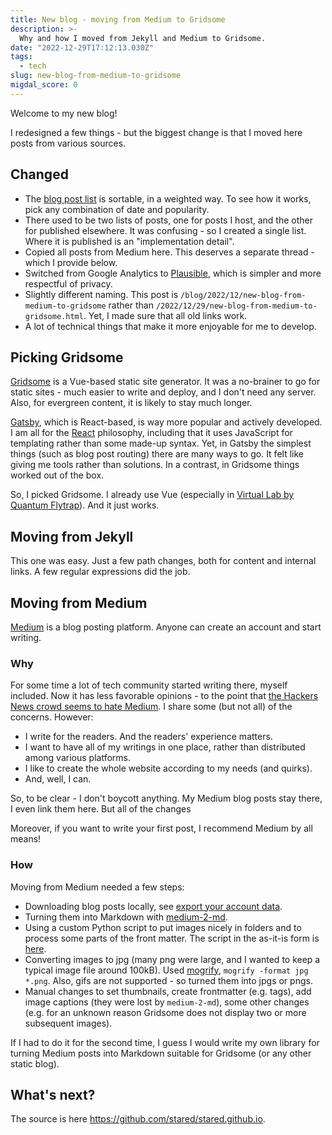 ```yaml
---
title: New blog - moving from Medium to Gridsome
description: >-
  Why and how I moved from Jekyll and Medium to Gridsome.
date: "2022-12-29T17:12:13.030Z"
tags:
  - tech
slug: new-blog-from-medium-to-gridsome
migdal_score: 0
---
```


Welcome to my new blog!

I redesigned a few things - but the biggest change is that I moved here posts from various sources.

## Changed

- The [blog post list](/blog) is sortable, in a weighted way. To see how it works, pick any combination of date and popularity.
- There used to be two lists of posts, one for posts I host, and the other for published elsewhere. It was confusing - so I created a single list. Where it is published is an "implementation detail".
- Copied all posts from Medium here. This deserves a separate thread - which I provide below.
- Switched from Google Analytics to [Plausible](https://plausible.io/), which is simpler and more respectful of privacy.
- Slightly different naming. This post is `/blog/2022/12/new-blog-from-medium-to-gridsome` rather than `/2022/12/29/new-blog-from-medium-to-gridsome.html`. Yet, I made sure that all old links work.
- A lot of technical things that make it more enjoyable for me to develop.

## Picking Gridsome

[Gridsome](https://gridsome.org/) is a Vue-based static site generator. It was a no-brainer to go for static sites - much easier to write and deploy, and I don't need any server. Also, for evergreen content, it is likely to stay much longer.

[Gatsby](https://www.gatsbyjs.com/), which is React-based, is way more popular and actively developed. I am all for the [React](https://reactjs.org/) philosophy, including that it uses JavaScript for templating rather than some made-up syntax. Yet, in Gatsby the simplest things (such as blog post routing) there are many ways to go. It felt like giving me tools rather than solutions. In a contrast, in Gridsome things worked out of the box.

So, I picked Gridsome. I already use Vue (especially in [Virtual Lab by Quantum Flytrap](https://lab.quantumflytrap.com/lab?mode=waves)). And it just works.

## Moving from Jekyll

This one was easy. Just a few path changes, both for content and internal links. A few regular expressions did the job.

## Moving from Medium

[Medium](https://medium.com/) is a blog posting platform. Anyone can create an account and start writing.

### Why

For some time a lot of tech community started writing there, myself included.
Now it has less favorable opinions - to the point that [the Hackers News crowd seems to hate Medium](https://hn.algolia.com/?dateRange=all&page=0&prefix=true&query=medium&sort=byPopularity&type=story).
I share some (but not all) of the concerns.
However:

- I write for the readers. And the readers' experience matters.
- I want to have all of my writings in one place, rather than distributed among various platforms.
- I like to create the whole website according to my needs (and quirks).
- And, well, I can.

So, to be clear - I don't boycott anything. My Medium blog posts stay there, I even link them here.
But all of the changes

Moreover, if you want to write your first post, I recommend Medium by all means!

### How

Moving from Medium needed a few steps:

- Downloading blog posts locally, see [export your account data](https://help.medium.com/hc/en-us/articles/115004745787-Export-your-account-data).
- Turning them into Markdown with [medium-2-md](https://www.npmjs.com/package/medium-2-md).
- Using a custom Python script to put images nicely in folders and to process some parts of the front matter. The script in the as-it-is form is [here](https://github.com/stared/stared.github.io/blob/main/content/blog/from-medium/clean_medium-2-md-for-gridsome.ipynb).
- Converting images to jpg (many png were large, and I wanted to keep a typical image file around 100kB). Used [mogrify](https://imagemagick.org/script/mogrify.php), `mogrify -format jpg *.png`. Also, gifs are not supported - so turned them into jpgs or pngs.
- Manual changes to set thumbnails, create frontmatter (e.g. tags), add image captions (they were lost by `medium-2-md`), some other changes (e.g. for an unknown reason Gridsome does not display two or more subsequent images).

If I had to do it for the second time, I guess I would write my own library for turning Medium posts into Markdown suitable for Gridsome (or any other static blog).

## What's next?

The source is here <https://github.com/stared/stared.github.io>.
